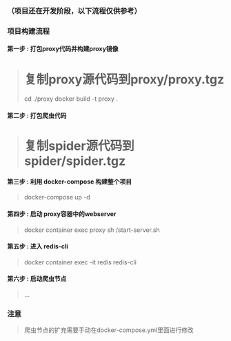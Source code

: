 ### （项目还在开发阶段，以下流程仅供参考）

### 项目构建流程
#### 第一步 : 打包proxy代码并构建proxy镜像
> # 复制proxy源代码到proxy/proxy.tgz
> cd ./proxy
> docker build -t proxy .

#### 第二步 : 打包爬虫代码
> # 复制spider源代码到spider/spider.tgz

#### 第三步 : 利用 docker-compose 构建整个项目
> docker-compose up -d

#### 第四步 : 启动 proxy容器中的webserver
> docker container exec proxy sh /start-server.sh

#### 第五步 : 进入 redis-cli
> docker container exec -it redis redis-cli

#### 第六步 : 启动爬虫节点
> ...


### 注意
> 爬虫节点的扩充需要手动在docker-compose.yml里面进行修改
